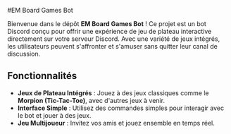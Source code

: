 #EM Board Games Bot

Bienvenue dans le dépôt **EM Board Games Bot** ! Ce projet est un bot Discord conçu pour offrir une expérience de jeu de plateau interactive directement sur votre serveur Discord. Avec une variété de jeux intégrés, les utilisateurs peuvent s'affronter et s'amuser sans quitter leur canal de discussion.

## Fonctionnalités

- **Jeux de Plateau Intégrés** : Jouez à des jeux classiques comme le **Morpion (Tic-Tac-Toe)**, avec d'autres jeux à venir.
- **Interface Simple** : Utilisez des commandes simples pour interagir avec le bot et jouer à des jeux.
- **Jeu Multijoueur** : Invitez vos amis et jouez ensemble en temps réel.
